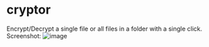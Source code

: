 # cryptor
Encrypt/Decrypt a single file or all files in a folder with a single click.
Screenshot:
![image](https://user-images.githubusercontent.com/73607831/194528754-9d9cd0a7-ff12-49ec-b86e-ac4289bcd54e.png)
